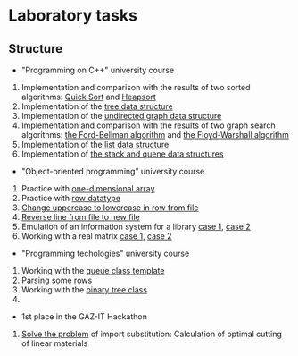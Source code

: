 # Laboratory tasks

## Structure
* "Programming on C++" university course 
1. Implementation and comparison with the results of two sorted algorithms: [Quick Sort]() and [Heapsort]()
2. Implementation of the [tree data structure]()
3. Implementation of the [undirected graph data structure]()
4. Implementation and comparison with the results of two graph search algorithms: [the Ford-Bellman algorithm]() and [the Floyd-Warshall algorithm]()
5. Implementation of the [list data structure]()
6. Implementation of [the stack and quene data structures]()

* "Object-oriented programming" university course
1. Practice with [one-dimensional array]()
2. Practice with [row datatype]()
3. [Change uppercase to lowercase in row from file]()
4. [Reverse line from file to new file]()
5. Emulation of an information system for a library [case 1](), [case 2]()
6. Working with a real matrix [case 1](), [case 2]()

* "Programming techologies" university course
1. Working with the [queue class template]()
2. [Parsing some rows]()
3. Working with the [binary tree class]()
4. 

* 1st place in the GAZ-IT Hackathon 
1. [Solve the problem]() of import substitution: Сalculation of optimal cutting of linear materials
